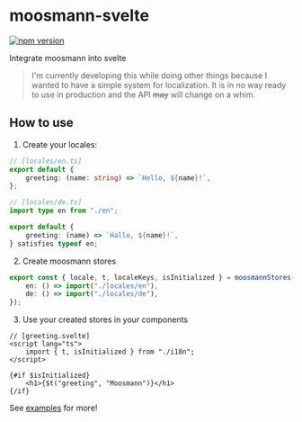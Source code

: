 # moosmann-svelte

[![npm version](https://badge.fury.io/js/moosmann-svelte.svg)](https://badge.fury.io/js/moosmann-svelte)

Integrate moosmann into svelte

> I'm currently developing this while doing other things because I wanted to have a simple system for localization. It is in no way ready to use in production and the API ~~may~~ will change on a whim.

## How to use

1. Create your locales:

```typescript
// [locales/en.ts]
export default {
    greeting: (name: string) => `Hello, ${name}!`,
};
```

```typescript
// [locales/de.ts]
import type en from "./en";

export default {
    greeting: (name) => `Hallo, ${name}!`,
} satisfies typeof en;
```

2. Create moosmann stores

```typescript
export const { locale, t, localeKeys, isInitialized } = moosmannStores("en", {
    en: () => import("./locales/en"),
    de: () => import("./locales/de"),
});
```

3. Use your created stores in your components

```Svelte
// [greeting.svelte]
<script lang="ts">
    import { t, isInitialized } from "./i18n";
</script>

{#if $isInitialized}
    <h1>{$t("greeting", "Moosmann")}</h1>
{/if}
```

See [examples](/packages/moosmann-svelte/examples) for more!
